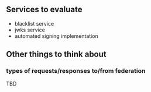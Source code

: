## Services to evaluate
- blacklist service
- jwks service
- automated signing implementation

## Other things to think about

### types of requests/responses to/from federation 
TBD
